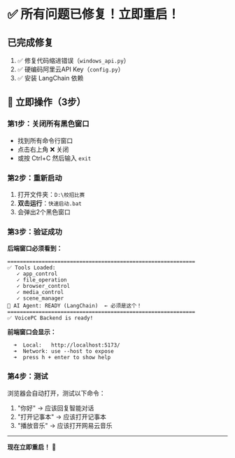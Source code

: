 # ✅ 所有问题已修复！立即重启！

## 已完成修复
1. ✅ 修复代码缩进错误（`windows_api.py`）
2. ✅ 硬编码阿里云API Key（`config.py`）
3. ✅ 安装 LangChain 依赖

## 🚀 立即操作（3步）

### 第1步：关闭所有黑色窗口
- 找到所有命令行窗口
- 点击右上角 ❌ 关闭
- 或按 Ctrl+C 然后输入 `exit`

### 第2步：重新启动
1. 打开文件夹：`D:\校招比赛`
2. **双击运行**：`快速启动.bat`
3. 会弹出2个黑色窗口

### 第3步：验证成功
**后端窗口必须看到：**
```
============================================================
✅ Tools Loaded:
   ✓ app_control
   ✓ file_operation
   ✓ browser_control
   ✓ media_control
   ✓ scene_manager
🤖 AI Agent: READY (LangChain)  ← 必须是这个！
============================================================
✅ VoicePC Backend is ready!
```

**前端窗口会显示：**
```
  ➜  Local:   http://localhost:5173/
  ➜  Network: use --host to expose
  ➜  press h + enter to show help
```

### 第4步：测试
浏览器会自动打开，测试以下命令：
1. "你好" → 应该回复智能对话
2. "打开记事本" → 应该打开记事本
3. "播放音乐" → 应该打开网易云音乐

---
**现在立即重启！** 🚀
